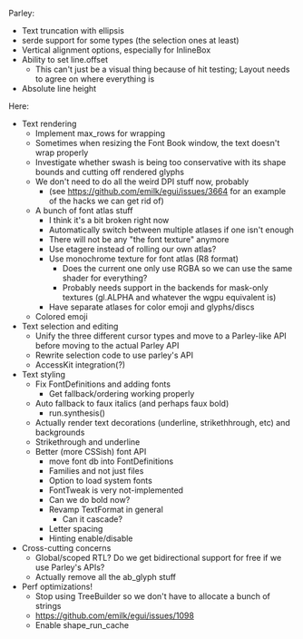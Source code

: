Parley:
- Text truncation with ellipsis
- serde support for some types (the selection ones at least)
- Vertical alignment options, especially for InlineBox
- Ability to set line.offset
  - This can't just be a visual thing because of hit testing; Layout needs to agree on where everything is
- Absolute line height

Here:
- Text rendering
  - Implement max_rows for wrapping
  - Sometimes when resizing the Font Book window, the text doesn't wrap properly
  - Investigate whether swash is being too conservative with its shape bounds and cutting off rendered glyphs
  - We don't need to do all the weird DPI stuff now, probably
    - (see https://github.com/emilk/egui/issues/3664 for an example of the hacks we can get rid of)
  - A bunch of font atlas stuff
    - I think it's a bit broken right now
    - Automatically switch between multiple atlases if one isn't enough
    - There will not be any "the font texture" anymore
    - Use etagere instead of rolling our own atlas?
    - Use monochrome texture for font atlas (R8 format)
      - Does the current one only use RGBA so we can use the same shader for everything?
      - Probably needs support in the backends for mask-only textures (gl.ALPHA and whatever the wgpu equivalent is)
    - Have separate atlases for color emoji and glyphs/discs
  - Colored emoji
- Text selection and editing
  - Unify the three different cursor types and move to a Parley-like API before moving to the actual Parley API
  - Rewrite selection code to use parley's API
  - AccessKit integration(?)
- Text styling
  - Fix FontDefinitions and adding fonts
    - Get fallback/ordering working properly
  - Auto fallback to faux italics (and perhaps faux bold)
    - run.synthesis()
  - Actually render text decorations (underline, strikethhrough, etc) and backgrounds
  - Strikethrough and underline
  - Better (more CSSish) font API
    - move font db into FontDefinitions
    - Families and not just files
    - Option to load system fonts
    - FontTweak is very not-implemented
    - Can we do bold now?
    - Revamp TextFormat in general
      - Can it cascade?
    - Letter spacing
    - Hinting enable/disable
- Cross-cutting concerns
  - Global/scoped RTL? Do we get bidirectional support for free if we use Parley's APIs?
  - Actually remove all the ab_glyph stuff
- Perf optimizations!
  - Stop using TreeBuilder so we don't have to allocate a bunch of strings
  - https://github.com/emilk/egui/issues/1098
  - Enable shape_run_cache
